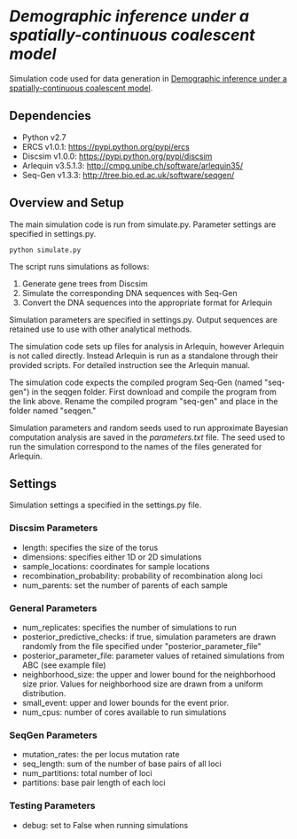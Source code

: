 # _Demographic inference under a spatially-continuous coalescent model_

Simulation code used for data generation in [Demographic inference under a spatially-continuous coalescent model](http://www.nature.com/hdy/journal/vaop/ncurrent/full/hdy201628a.html).


## Dependencies
* Python v2.7
* ERCS v1.0.1: https://pypi.python.org/pypi/ercs
* Discsim v1.0.0: https://pypi.python.org/pypi/discsim
* Arlequin v3.5.1.3: http://cmpg.unibe.ch/software/arlequin35/
* Seq-Gen v1.3.3: http://tree.bio.ed.ac.uk/software/seqgen/

## Overview and Setup
The main simulation code is run from simulate.py. Parameter settings are specified in settings.py.

``python simulate.py``

 The script runs simulations as follows:

1. Generate gene trees from Discsim
2. Simulate the corresponding DNA sequences with Seq-Gen
3. Convert the DNA sequences into the appropriate format for Arlequin

Simulation parameters are specified in settings.py. Output sequences are retained use to use with other analytical methods.

The simulation code sets up files for analysis in Arlequin, however Arlequin is not called directly. Instead Arlequin is run as a standalone through their provided scripts. For detailed instruction see the Arlequin manual.

The simulation code expects the compiled program Seq-Gen (named "seq-gen") in the seqgen folder. First download and compile the program from the link above. Rename the compiled program "seq-gen" and place in the folder named "seqgen."

Simulation parameters and random seeds used to run approximate Bayesian computation analysis are saved in the _parameters.txt_ file. The seed used to run the simulation correspond to the names of the files generated for Arlequin.

## Settings
Simulation settings a specified in the settings.py file.

### Discsim Parameters
* length: specifies the size of the torus
* dimensions: specifies either 1D or 2D simulations
* sample_locations: coordinates for sample locations
* recombination_probability: probability of recombination along loci
* num_parents: set the number of parents of each sample

### General Parameters
* num_replicates: specifies the number of simulations to run
* posterior_predictive_checks: if true, simulation parameters are drawn randomly from the file specified under "posterior_parameter_file"
* posterior_parameter_file: parameter values of retained simulations from ABC (see example file)
* neighborhood_size: the upper and lower bound for the neighborhood size prior. Values for neighborhood size are drawn from a uniform distribution.
* small_event: upper and lower bounds for the event prior.
* num_cpus: number of cores available to run simulations

### SeqGen Parameters
* mutation_rates: the per locus mutation rate
* seq_length: sum of the number of base pairs of all loci
* num_partitions: total number of loci
* partitions: base pair length of each loci


### Testing Parameters
* debug: set to False when running simulations
